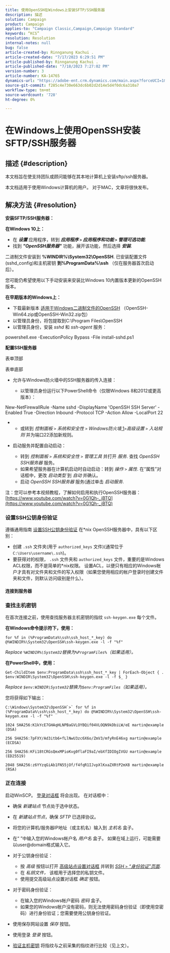 ```yaml
---
title: 使用OpenSSH在Windows上安装SFTP/SSH服务器
description: 描述
solution: Campaign
product: Campaign
applies-to: "Campaign Classic,Campaign,Campaign Standard"
keywords: “KCS”
resolution: Resolution
internal-notes: null
bug: false
article-created-by: Rinnganung Kachui .
article-created-date: "7/17/2023 6:29:51 PM"
article-published-by: Rinnganung Kachui .
article-published-date: "7/18/2023 7:27:02 PM"
version-number: 3
article-number: KA-14765
dynamics-url: "https://adobe-ent.crm.dynamics.com/main.aspx?forceUCI=1&pagetype=entityrecord&etn=knowledgearticle&id=d87df7e8-cf24-ee11-9cbd-6045bd0065f9"
source-git-commit: f285c4e730e663dc6b02d2d14e5d4f0dc6a310a7
workflow-type: tm+mt
source-wordcount: '728'
ht-degree: 0%

---
```


# 在Windows上使用OpenSSH安装SFTP/SSH服务器

## 描述 {#description}


本文档旨在使支持团队或顾问能够在其本地计算机上安装sftp/ssh服务器。

本文档适用于使用Windows计算机的用户。 对于MAC，文章将很快发布。


## 解决方法 {#resolution}


<b>安装SFTP/SSH服务器：</b>

<b>在Windows 10上：</b>

- 在 <b>*设置</b>* 应用程序，转到 <b>*应用程序 `>`  应用程序和功能 `>`  管理可选功能</b>*.
- 找到 <b>*&quot;OpenSSH服务器&quot;</b>* 功能，展开该功能，然后选择 <b>*安装</b>*.


二进制文件安装到 <b>%WINDIR%\System32\OpenSSH</b>. 已安装配置文件(sshd_config)和主机密钥 <b>到%ProgramData%\ssh</b> （仅在服务器首次启动后）。

您可能仍希望使用以下手动安装来安装比Windows 10内置版本更新的OpenSSH版本。

<b>在早期版本的Windows上：</b>

- 下载最新版本 [适用于Windows二进制文件的OpenSSH](https://github.com/PowerShell/Win32-OpenSSH/releases "https://github.com/PowerShell/Win32-OpenSSH/releases") （OpenSSH-Win64.zip或OpenSSH-Win32.zip包）
- 以管理员身份，将包提取到C:\Program Files\OpenSSH
- 以管理员身份，安装 *sshd* 和 *ssh-agent* 服务：


powershell.exe -ExecutionPolicy Bypass -File install-sshd.ps1



<b>配置SSH服务器</b>

表单顶部

表单底部

- 允许与Windows防火墙中的SSH服务器的传入连接：

   - 以管理员身份运行以下PowerShell命令（仅限Windows 8和2012或更高版本）：


New-NetFirewallRule -Name sshd -DisplayName &#39;OpenSSH SSH Server&#39; -Enabled True -Direction Inbound -Protocol TCP -Action Allow -LocalPort 22

- 
   - 或转到 *控制面板 `>`  系统和安全性 `>`  Windows防火墙*[ 1](https://winscp.net/eng/docs/guide_windows_openssh_server#fn1)*`>`高级设置 `>`  入站规则* 并为端口22添加新规则。
- 启动服务并配置自动启动：

   - 转到 *控制面板 `>`  系统和安全性 `>`  管理工具* 并打开 *服务*. 查找 *OpenSSH SSH服务器* 服务。
   - 如果希望服务器在计算机启动时自动启动：转到 *操作 `>`  属性*. 在“属性”对话框中，更改 *启动类型* 到 *自动* 并确认。
   - 启动 *OpenSSH SSH服务器* 服务(通过单击 *启动服务*.


注：您可以参考本视频教程，了解如何启用和执行OpenSSH服务器： [https://www.youtube.com/watch?v=0G1Qh-_jBTQ](https://www.youtube.com/watch?v=0G1Qh-_jBTQ)





### 设置SSH公钥身份验证



遵循通用指南 [设置SSH公钥身份验证](https://winscp.net/eng/docs/guide_public_key) 在\*nix OpenSSH服务器中，具有以下区别：

- 创建 `.ssh` 文件夹(用于 `authorized_keys` 文件)(通常位于 `C:\Users\username\.ssh`)。
- 要获得对的权限， `.ssh` 文件夹和 `authorized_keys` 文件，重要的是Windows ACL权限，而不是简单的\*nix权限。 设置ACL，以便只有相应的Windows帐户才具有对文件夹和文件的写入权限（如果您使用相应的帐户登录时创建文件夹和文件，则默认访问级别是什么）。




#### 连接到服务器



### <b>查找主机密钥</b>

在首次连接之前，使用查找服务器主机密钥的指纹 `ssh-keygen.exe` 每个文件。

<b>在Windows命令提示符下，使用： </b>


```
for %f in (%ProgramData%\ssh\ssh_host_*_key) do @%WINDIR%\System32\OpenSSH\ssh-keygen.exe -l -f "%f"
```


*Replace *`%WINDIR%\System32`*替换为&#x200B;*`%ProgramFiles%`*（如果适用）。*

<b>在PowerShell中，使用： </b>


```
Get-ChildItem $env:ProgramData\ssh\ssh_host_*_key | ForEach-Object { . $env:WINDIR\System32\OpenSSH\ssh-keygen.exe -l -f $_ }
```


*Replace *`$env:WINDIR\System32`*替换为&#x200B;*`$env:ProgramFiles`*（如果适用）。*

您将获得如下输出：


```
C:\Windows\System32\OpenSSH`>` for %f in (%ProgramData%\ssh\ssh_host_*_key) do @%WINDIR%\System32\OpenSSH\ssh-keygen.exe -l -f "%f"
```



```
1024 SHA256:K1kYcE7GHAqHLNPBaGVLOYBQif04VLOQN9kDbiLW/eE martin@example (DSA)
```



```
256 SHA256:7pFXY/Ad3itb6+fLlNwU3zc6X6o/ZmV3/mfyRnE46xg martin@example (ECDSA)
```



```
256 SHA256:KFi18tCRGsQmxMPioKvg0flaFI9aI/ebXfIDIOgIVGU martin@example (ED25519)
```



```
2048 SHA256:z6YYzqGiAb1FN55jOf/f4fqR1IJvpXlKxaZXRtP2mX8 martin@example (RSA)
```




### 正在连接



启动WinSCP。 [登录对话框](https://winscp.net/eng/docs/ui_login) 将会出现。 在对话框中：

- 确保 *新建站点* 节点处于选中状态。
- 在 *新建站点节点*，确保 *SFTP* 已选择协议。
- 将您的计算机/服务器IP地址（或主机名）输入到 *主机名* 盒子。
- 在“ ”中输入您的Windows帐户名 *用户名* 盒子。 如果在域上运行，可能需要以user@domain格式输入它。
- 对于公钥身份验证：

   - 按 *高级* 按钮以打开 [高级站点设置对话框](https://winscp.net/eng/docs/ui_login_advanced) 并转到 *[SSH `>`  “身份验证”页面](https://winscp.net/eng/docs/ui_login_authentication)*.
   - 在 *私钥文件，* 该框用于选择您的私钥文件。
   - 使用提交高级站点设置对话框 *确定* 按钮。
- 对于密码身份验证：

   - 在输入您的Windows帐户密码 *密码* 盒子。
   - 如果您的Windows帐户没有密码，则无法使用密码身份验证（即使用空密码）进行身份验证；您需要使用公钥身份验证。
- 使用保存网站设置 *保存* 按钮。
- 使用登录 *登录* 按钮。
- [验证主机密钥](https://winscp.net/eng/docs/ssh_verifying_the_host_key) 将指纹与之前采集的指纹进行比较（见上文）。




